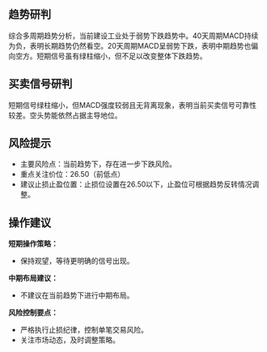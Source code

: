 ## 趋势研判

综合多周期趋势分析，当前建设工业处于弱势下跌趋势中。40天周期MACD持续为负，表明长期趋势仍然看空。20天周期MACD呈弱势下跌，表明中期趋势也偏向空方。短期信号虽有绿柱缩小，但不足以改变整体下跌趋势。

## 买卖信号研判

短期信号绿柱缩小，但MACD强度较弱且无背离现象，表明当前买卖信号可靠性较差。空头势能依然占据主导地位。

## 风险提示

- 主要风险点：当前趋势下，存在进一步下跌风险。
- 重点关注价位：26.50（前低点）
- 建议止损止盈位置：止损位设置在26.50以下，止盈位可根据趋势反转情况调整。

## 操作建议

**短期操作策略：**

* 保持观望，等待更明确的信号出现。

**中期布局建议：**

* 不建议在当前趋势下进行中期布局。

**风险控制要点：**

* 严格执行止损纪律，控制单笔交易风险。
* 关注市场动态，及时调整策略。